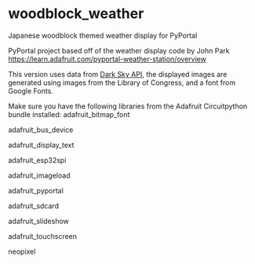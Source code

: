 # woodblock_weather
Japanese woodblock themed weather display for PyPortal

PyPortal project based off of the weather display code by John Park 
https://learn.adafruit.com/pyportal-weather-station/overview

This version uses data from [Dark Sky API](https://www.darksky.net), the displayed images are generated using images from
the Library of Congress, and a font from Google Fonts.

Make sure you have the following libraries from the Adafruit Circuitpython bundle installed:
adafruit_bitmap_font

adafruit_bus_device

adafruit_display_text

adafruit_esp32spi

adafruit_imageload

adafruit_pyportal

adafruit_sdcard

adafruit_slideshow

adafruit_touchscreen

neopixel
